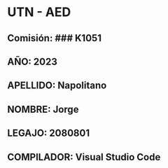 # UTN - AED
## Comisión: ### K1051
## AÑO: 2023
## APELLIDO: Napolitano
## NOMBRE: Jorge
## LEGAJO: 2080801
## COMPILADOR: Visual Studio Code
